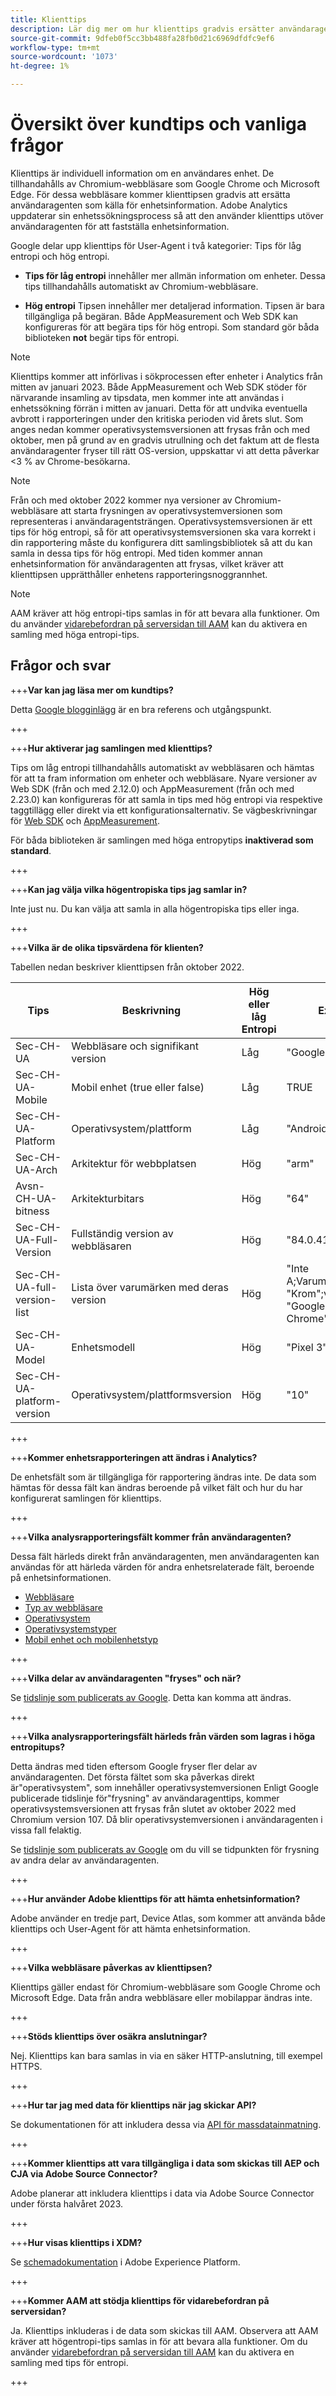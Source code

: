 ```yaml
---
title: Klienttips
description: Lär dig mer om hur klienttips gradvis ersätter användaragenten som källa för enhetsinformation.
source-git-commit: 9dfeb0f5cc3bb488fa28fb0d21c6969dfdfc9ef6
workflow-type: tm+mt
source-wordcount: '1073'
ht-degree: 1%

---
```



# Översikt över kundtips och vanliga frågor

Klienttips är individuell information om en användares enhet. De tillhandahålls av Chromium-webbläsare som Google Chrome och Microsoft Edge. För dessa webbläsare kommer klienttipsen gradvis att ersätta användaragenten som källa för enhetsinformation. Adobe Analytics uppdaterar sin enhetssökningsprocess så att den använder klienttips utöver användaragenten för att fastställa enhetsinformation.

Google delar upp klienttips för User-Agent i två kategorier: Tips för låg entropi och hög entropi.

* **Tips för låg entropi** innehåller mer allmän information om enheter. Dessa tips tillhandahålls automatiskt av Chromium-webbläsare.

* **Hög entropi** Tipsen innehåller mer detaljerad information. Tipsen är bara tillgängliga på begäran. Både AppMeasurement och Web SDK kan konfigureras för att begära tips för hög entropi. Som standard gör båda biblioteken **not** begär tips för entropi.

>[!NOTE]
>
>Klienttips kommer att införlivas i sökprocessen efter enheter i Analytics från mitten av januari 2023. Både AppMeasurement och Web SDK stöder för närvarande insamling av tipsdata, men kommer inte att användas i enhetssökning förrän i mitten av januari. Detta för att undvika eventuella avbrott i rapporteringen under den kritiska perioden vid årets slut. Som anges nedan kommer operativsystemsversionen att frysas från och med oktober, men på grund av en gradvis utrullning och det faktum att de flesta användaragenter fryser till rätt OS-version, uppskattar vi att detta påverkar &lt;3 % av Chrome-besökarna.

>[!NOTE]
>
>Från och med oktober 2022 kommer nya versioner av Chromium-webbläsare att starta frysningen av operativsystemversionen som representeras i användaragentsträngen. Operativsystemsversionen är ett tips för hög entropi, så för att operativsystemsversionen ska vara korrekt i din rapportering måste du konfigurera ditt samlingsbibliotek så att du kan samla in dessa tips för hög entropi. Med tiden kommer annan enhetsinformation för användaragenten att frysas, vilket kräver att klienttipsen upprätthåller enhetens rapporteringsnoggrannhet.

>[!NOTE]
>
>AAM kräver att hög entropi-tips samlas in för att bevara alla funktioner. Om du använder [vidarebefordran på serversidan till AAM](https://experienceleague.adobe.com/docs/analytics/admin/admin-tools/server-side-forwarding/ssf.html) kan du aktivera en samling med höga entropi-tips.

## Frågor och svar

+++**Var kan jag läsa mer om kundtips?**

Detta [Google blogginlägg](https://web.dev/user-agent-client-hints/) är en bra referens och utgångspunkt.

+++

+++**Hur aktiverar jag samlingen med klienttips?**

Tips om låg entropi tillhandahålls automatiskt av webbläsaren och hämtas för att ta fram information om enheter och webbläsare. Nyare versioner av Web SDK (från och med 2.12.0) och AppMeasurement (från och med 2.23.0) kan konfigureras för att samla in tips med hög entropi via respektive taggtillägg eller direkt via ett konfigurationsalternativ. Se vägbeskrivningar för [Web SDK](https://experienceleague.adobe.com/docs/experience-platform/edge/fundamentals/user-agent-client-hints.html?lang=en#enabling-high-entropy-client-hints) och [AppMeasurement](https://experienceleague.adobe.com/docs/analytics/implementation/vars/config-vars/collecthighentropyuseragenthints.html?lang=en).

För båda biblioteken är samlingen med höga entropytips **inaktiverad som standard**.

+++

+++**Kan jag välja vilka högentropiska tips jag samlar in?**

Inte just nu. Du kan välja att samla in alla högentropiska tips eller inga.

+++

+++**Vilka är de olika tipsvärdena för klienten?**

Tabellen nedan beskriver klienttipsen från oktober 2022.

| Tips | Beskrivning | Hög eller låg Entropi | Exempel |
| --- | --- | --- | --- | 
| Sec-CH-UA | Webbläsare och signifikant version | Låg | &quot;Google Chrome 84&quot; |
| Sec-CH-UA-Mobile | Mobil enhet (true eller false) | Låg | TRUE |
| Sec-CH-UA-Platform | Operativsystem/plattform | Låg | &quot;Android&quot; |
| Sec-CH-UA-Arch | Arkitektur för webbplatsen | Hög | &quot;arm&quot; |
| Avsn-CH-UA-bitness | Arkitekturbitars | Hög | &quot;64&quot; |
| Sec-CH-UA-Full-Version | Fullständig version av webbläsaren | Hög | &quot;84.0.4143.2&quot; |
| Sec-CH-UA-full-version-list | Lista över varumärken med deras version | Hög | &quot;Inte A;Varumärke&quot;;v=&quot;99&quot;, &quot;Krom&quot;;v=&quot;98&quot;, &quot;Google Chrome&quot;;v=&quot;98&quot; |
| Sec-CH-UA-Model | Enhetsmodell | Hög | &quot;Pixel 3&quot; |
| Sec-CH-UA-platform-version | Operativsystem/plattformsversion | Hög | &quot;10&quot; |

+++

+++**Kommer enhetsrapporteringen att ändras i Analytics?**

De enhetsfält som är tillgängliga för rapportering ändras inte. De data som hämtas för dessa fält kan ändras beroende på vilket fält och hur du har konfigurerat samlingen för klienttips.

+++

+++**Vilka analysrapporteringsfält kommer från användaragenten?**

Dessa fält härleds direkt från användaragenten, men användaragenten kan användas för att härleda värden för andra enhetsrelaterade fält, beroende på enhetsinformationen.

* [Webbläsare](https://experienceleague.adobe.com/docs/analytics/components/dimensions/browser.html?lang=en)
* [Typ av webbläsare](https://experienceleague.adobe.com/docs/analytics/components/dimensions/browser-type.html?lang=en)
* [Operativsystem](https://experienceleague.adobe.com/docs/analytics/components/dimensions/operating-systems.html?lang=en)
* [Operativsystemstyper](https://experienceleague.adobe.com/docs/analytics/components/dimensions/operating-system-types.html?lang=en)
* [Mobil enhet och mobilenhetstyp](https://experienceleague.adobe.com/docs/analytics/components/dimensions/mobile-dimensions.html?lang=en)

+++

+++**Vilka delar av användaragenten &quot;fryses&quot; och när?**

Se [tidslinje som publicerats av Google](https://blog.chromium.org/2021/09/user-agent-reduction-origin-trial-and-dates.html). Detta kan komma att ändras.

+++

+++**Vilka analysrapporteringsfält härleds från värden som lagras i höga entropitups?**

Detta ändras med tiden eftersom Google fryser fler delar av användaragenten. Det första fältet som ska påverkas direkt är&quot;operativsystem&quot;, som innehåller operativsystemversionen Enligt Google publicerade tidslinje för&quot;frysning&quot; av användaragenttips, kommer operativsystemsversionen att frysas från slutet av oktober 2022 med Chromium version 107. Då blir operativsystemversionen i användaragenten i vissa fall felaktig.

Se [tidslinje som publicerats av Google](https://blog.chromium.org/2021/09/user-agent-reduction-origin-trial-and-dates.html) om du vill se tidpunkten för frysning av andra delar av användaragenten.

+++

+++**Hur använder Adobe klienttips för att hämta enhetsinformation?**

Adobe använder en tredje part, Device Atlas, som kommer att använda både klienttips och User-Agent för att hämta enhetsinformation.

+++

+++**Vilka webbläsare påverkas av klienttipsen?**

Klienttips gäller endast för Chromium-webbläsare som Google Chrome och Microsoft Edge. Data från andra webbläsare eller mobilappar ändras inte.

+++

+++**Stöds klienttips över osäkra anslutningar?**

Nej. Klienttips kan bara samlas in via en säker HTTP-anslutning, till exempel HTTPS.

+++

+++**Hur tar jag med data för klienttips när jag skickar API?**

Se dokumentationen för att inkludera dessa via [API för massdatainmatning](https://developer.adobe.com/analytics-apis/docs/2.0/guides/endpoints/bulk-data-insertion/file-format/).

+++

+++**Kommer klienttips att vara tillgängliga i data som skickas till AEP och CJA via Adobe Source Connector?**

Adobe planerar att inkludera klienttips i data via Adobe Source Connector under första halvåret 2023.

+++

+++**Hur visas klienttips i XDM?**

Se [schemadokumentation](https://github.com/adobe/xdm/blob/master/components/datatypes/browserdetails.schema.json#L121) i Adobe Experience Platform.

+++

+++**Kommer AAM att stödja klienttips för vidarebefordran på serversidan?**

Ja. Klienttips inkluderas i de data som skickas till AAM. Observera att AAM kräver att högentropi-tips samlas in för att bevara alla funktioner. Om du använder [vidarebefordran på serversidan till AAM](https://experienceleague.adobe.com/docs/analytics/admin/admin-tools/server-side-forwarding/ssf.html) kan du aktivera en samling med tips för entropi.

+++

